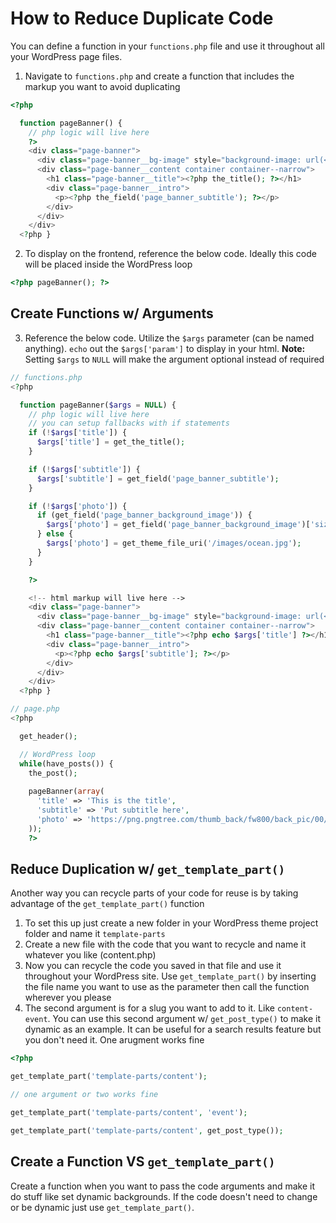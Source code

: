 # How to Reduce Duplicate Code

You can define a function in your `functions.php` file and use it throughout all your WordPress page files.

1. Navigate to `functions.php` and create a function that includes the markup you want to avoid duplicating

```php
<?php

  function pageBanner() {
    // php logic will live here
    ?>
    <div class="page-banner">
      <div class="page-banner__bg-image" style="background-image: url(<?php $pageBannerImage = get_field('page_banner_background_image'); echo $pageBannerImage['sizes']['pageBanner'] ?>);"></div>
      <div class="page-banner__content container container--narrow">
        <h1 class="page-banner__title"><?php the_title(); ?></h1>
        <div class="page-banner__intro">
          <p><?php the_field('page_banner_subtitle'); ?></p>
        </div>
      </div>
    </div>
  <?php }
```

2. To display on the frontend, reference the below code. Ideally this code will be placed inside the WordPress loop
```php
<?php pageBanner(); ?>
```

## Create Functions w/ Arguments

3. Reference the below code. Utilize the `$args` parameter (can be named anything). `echo` out the `$args['param']` to display in your html. **Note:** Setting `$args` to `NULL` will make the argument optional instead of required

```php
// functions.php
<?php

  function pageBanner($args = NULL) {
    // php logic will live here
    // you can setup fallbacks with if statements
    if (!$args['title']) {
      $args['title'] = get_the_title();
    }

    if (!$args['subtitle']) {
      $args['subtitle'] = get_field('page_banner_subtitle');
    }

    if (!$args['photo']) {
      if (get_field('page_banner_background_image')) {
        $args['photo'] = get_field('page_banner_background_image')['sizes']['pageBanner'];
      } else {
        $args['photo'] = get_theme_file_uri('/images/ocean.jpg');
      }
    }

    ?>

    <!-- html markup will live here -->
    <div class="page-banner">
      <div class="page-banner__bg-image" style="background-image: url(<?php echo $args['photo']; ?>);"></div>
      <div class="page-banner__content container container--narrow">
        <h1 class="page-banner__title"><?php echo $args['title'] ?></h1>
        <div class="page-banner__intro">
          <p><?php echo $args['subtitle']; ?></p>
        </div>
      </div>
    </div>
  <?php }
```

```php
// page.php
<?php

  get_header();

  // WordPress loop
  while(have_posts()) {
    the_post();
    
    pageBanner(array(
      'title' => 'This is the title',
      'subtitle' => 'Put subtitle here',
      'photo' => 'https://png.pngtree.com/thumb_back/fw800/back_pic/00/06/31/695628f664c006c.jpg'
    ));
    ?>
```

## Reduce Duplication w/ `get_template_part()`

Another way you can recycle parts of your code for reuse is by taking advantage of the `get_template_part()` function

1. To set this up just create a new folder in your WordPress theme project folder and name it `template-parts`
2. Create a new file with the code that you want to recycle and name it whatever you like (content.php)
3. Now you can recycle the code you saved in that file and use it throughout your WordPress site. Use `get_template_part()` by inserting the file name you want to use as the parameter then call the function wherever you please
4. The second argument is for a slug you want to add to it. Like `content-event`. You can use this second argument w/ `get_post_type()` to make it dynamic as an example. It can be useful for a search results feature but you don't need it. One arugment works fine

```php
<?php 

get_template_part('template-parts/content');

// one argument or two works fine

get_template_part('template-parts/content', 'event');

get_template_part('template-parts/content', get_post_type());
```

## Create a Function VS `get_template_part()`

Create a function when you want to pass the code arguments and make it do stuff like set dynamic backgrounds. If the code doesn't need to change or be dynamic just use `get_template_part()`.
